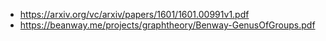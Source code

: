 - https://arxiv.org/vc/arxiv/papers/1601/1601.00991v1.pdf
- https://beanway.me/projects/graphtheory/Benway-GenusOfGroups.pdf